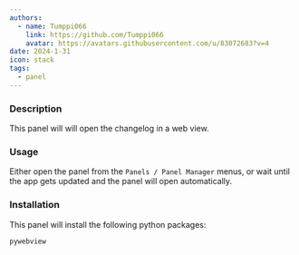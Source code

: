 ```yaml
---
authors: 
  - name: Tumppi066
    link: https://github.com/Tumppi066
    avatar: https://avatars.githubusercontent.com/u/83072683?v=4
date: 2024-1-31
icon: stack
tags:
  - panel
---
```


### Description
This panel will will open the changelog in a web view.

### Usage
Either open the panel from the `Panels / Panel Manager` menus, or wait until the app gets updated and the panel will open automatically. 

### Installation
This panel will install the following python packages:
```
pywebview
```
